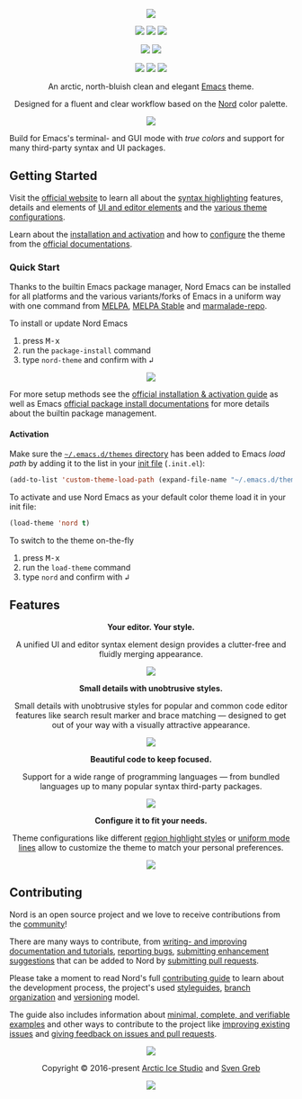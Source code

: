 <p align="center"><a href="https://www.nordtheme.com/ports/emacs" target="_blank"><img src="https://raw.githubusercontent.com/arcticicestudio/nord-docs/develop/assets/images/ports/emacs/repository-hero.svg?sanitize=true"/></a></p>

<p align="center"><a href="https://github.com/arcticicestudio/nord-emacs/releases/latest"><img src="https://img.shields.io/github/release/arcticicestudio/nord-emacs.svg?style=flat-square&label=Release&logo=github&logoColor=eceff4&colorA=4c566a&colorB=88c0d0"/></a> <a href="https://www.nordtheme.com/docs/ports/emacs"><img src="https://img.shields.io/github/release/arcticicestudio/nord-emacs.svg?style=flat-square&label=Docs&colorA=4c566a&colorB=88c0d0&logo=data%3Aimage%2Fsvg%2Bxml%3Bbase64%2CPHN2ZyB4bWxucz0iaHR0cDovL3d3dy53My5vcmcvMjAwMC9zdmciIHdpZHRoPSIxNiIgaGVpZ2h0PSIxNiI%2BCiAgICA8cGF0aCBmaWxsPSIjZDhkZWU5IiBkPSJNMTMuNzQ2IDIuODEzYS42Ny42NyAwIDAgMC0uNTU5LS4xMzNMOCAzLjg0OGwtNS4xODgtMS4xOGEuNjY5LjY2OSAwIDAgMC0uNTcuMTMzLjY3Ny42NzcgMCAwIDAtLjI0Mi41MzF2OC4xMzNjLS4wMDguMzIuMjEuNTk4LjUyLjY2OGw1LjMzMiAxLjE5OWguMjk2bDUuMzMyLTEuMmEuNjY4LjY2OCAwIDAgMCAuNTItLjY2N1YzLjMzMmEuNjU5LjY1OSAwIDAgMC0uMjU0LS41MnpNMy4zMzIgNC4xNjhsNCAuODk4djYuNzY2bC00LS44OTh6bTkuMzM2IDYuNzY2bC00IC44OThWNS4wNjZsNC0uODk4em0wIDAiLz4KPC9zdmc%2BCg%3D%3D"/></a> <a href="https://github.com/arcticicestudio/nord-emacs/blob/develop/CHANGELOG.md#050"><img src="https://img.shields.io/github/release/arcticicestudio/nord-emacs.svg?style=flat-square&label=Changelog&logo=github&logoColor=eceff4&colorA=4c566a&colorB=88c0d0"/></a></p>

<p align="center"><a href="https://github.com/arcticicestudio/styleguide-markdown/releases/latest" target="_blank"><img src="https://img.shields.io/github/release/arcticicestudio/styleguide-markdown.svg?style=flat-square&label=Markdown%20Style%20Guide&colorA=4c566a&colorB=88c0d0&logo=data%3Aimage%2Fsvg%2Bxml%3Bbase64%2CPHN2ZyB4bWxucz0iaHR0cDovL3d3dy53My5vcmcvMjAwMC9zdmciIHdpZHRoPSIzOSIgaGVpZ2h0PSIzOSIgdmlld0JveD0iMCAwIDM5IDM5Ij48cGF0aCBmaWxsPSJub25lIiBzdHJva2U9IiNEOERFRTkiIHN0cm9rZS13aWR0aD0iMyIgc3Ryb2tlLW1pdGVybGltaXQ9IjEwIiBkPSJNMS41IDEuNWgzNnYzNmgtMzZ6Ii8%2BPHBhdGggZmlsbD0iI0Q4REVFOSIgZD0iTTIwLjY4MyAyNS42NTVsNS44NzItMTMuNDhoLjU2Nmw1Ljg3MyAxMy40OGgtMS45OTZsLTQuMTU5LTEwLjA1Ni00LjE2MSAxMC4wNTZoLTEuOTk1em0tMi42OTYgMGwtMTMuNDgtNS44NzJ2LS41NjZsMTMuNDgtNS44NzJ2MS45OTVMNy45MzEgMTkuNWwxMC4wNTYgNC4xNnoiLz48L3N2Zz4%3D"/></a> <a href="https://github.com/arcticicestudio/styleguide-git/releases/latest" target="_blank"><img src="https://img.shields.io/github/release/arcticicestudio/styleguide-git.svg?style=flat-square&label=Git%20Style%20Guide&logoColor=eceff4&colorA=4c566a&colorB=88c0d0&logo=git"/></a></p>

<p align="center"><a href="https://www.gnu.org/savannah-checkouts/gnu/emacs/emacs.html#Releases" target="_blank"><img src="https://img.shields.io/static/v1.svg?style=flat-square&label=Emacs&message=24%2B&logo=spacemacs&logoColor=eceff4&colorA=4c566a&colorB=88c0d0"/></a> <a href="https://stable.melpa.org/#/nord-theme" target="_blank"><img src="https://stable.melpa.org/packages/nord-theme-badge.svg"/></a> <a href="https://melpa.org/#/nord-theme" target="_blank"><img src="https://melpa.org/packages/nord-theme-badge.svg?style=flat-square&label=Changelog"/></a></p>

<p align="center">An arctic, north-bluish clean and elegant <a href="https://www.gnu.org/software/emacs" target="_blank">Emacs</a> theme.</p>

<p align="center">Designed for a fluent and clear workflow based on the <a href="https://www.nordtheme.com">Nord</a> color palette.</p>

<p align="center"><a href="https://www.nordtheme.com/ports/emacs" target="_blank"><img src="https://raw.githubusercontent.com/arcticicestudio/nord-docs/develop/assets/images/ports/emacs/overview-go.png"/></a></p>

Build for Emacs's terminal- and GUI mode with _true colors_ and support for many third-party syntax and UI packages.

## Getting Started

Visit the [official website][nord-home] to learn all about the [syntax highlighting][nord-home#syntax] features, details and elements of [UI and editor elements][nord-home#editor-details] and the [various theme configurations][nord-home#configurations].

Learn about the [installation and activation][nord-docs-home-install] and how to [configure][nord-docs-home-config] the theme from the [official documentations][nord-docs-home].

### Quick Start

Thanks to the builtin Emacs package manager, Nord Emacs can be installed for all platforms and the various variants/forks of Emacs in a uniform way with one command from [MELPA][], [MELPA Stable][melpa-stable] and [marmalade-repo][marmelade].

To install or update Nord Emacs

1. press <kbd>M-x</kbd>
2. run the `package-install` command
3. type `nord-theme` and confirm with <kbd>↲</kbd>

<p align="center"><img src="https://raw.githubusercontent.com/arcticicestudio/nord-docs/develop/assets/images/ports/emacs/ui-installation-package-manager.png"/></p>

For more setup methods see the [official installation & activation guide][nord-docs-home-install] as well as Emacs [official package install documentations][emacs-docs-pack_inst] for more details about the builtin package management.

#### Activation

Make sure the [`~/.emacs.d/themes` directory][emacs-docs-custh] has been added to Emacs _load path_ by adding it to the list in your [init file][emacs-docs-initfile] (`.init.el`):

```lisp
(add-to-list 'custom-theme-load-path (expand-file-name "~/.emacs.d/themes/"))
```

To activate and use Nord Emacs as your default color theme load it in your init file:

```lisp
(load-theme 'nord t)
```

To switch to the theme on-the-fly

1. press <kbd>M-x</kbd>
2. run the `load-theme` command
3. type `nord` and confirm with <kbd>↲</kbd>

## Features

<p align="center"><strong>Your editor. Your style.</strong></p>
<p align="center">A unified UI and editor syntax element design provides a clutter-free and fluidly merging appearance.</p>
<p align="center"><img src="https://raw.githubusercontent.com/arcticicestudio/nord-docs/develop/assets/images/ports/emacs/overview-go-neotree.png"/></p>

<p align="center"><strong>Small details with unobtrusive styles.</strong></p>
<p align="center">Small details with unobtrusive styles for popular and common code editor features like search result marker and brace matching — designed to get out of your way with a visually attractive appearance.</p>
<p align="center"><img src="https://raw.githubusercontent.com/arcticicestudio/nord-docs/develop/assets/images/ports/emacs/editor-syntax-go-comments.png"/></p>

<p align="center"><strong>Beautiful code to keep focused.</strong></p>
<p align="center">Support for a wide range of programming languages — from bundled languages up to many popular syntax third-party packages.</p>
<p align="center"><img src="https://raw.githubusercontent.com/arcticicestudio/nord-docs/develop/assets/images/ports/emacs/editor-syntax-java-enum.png"/></p>

<p align="center"><strong>Configure it to fit your needs.</strong></p>
<p align="center">Theme configurations like different <a href="https://www.nordtheme.com/docs/ports/emacs/configurations#region-highlight-style" target="_blank">region highlight styles</a> or <a href="https://www.nordtheme.com/docs/ports/emacs/configurations#uniform-mode-lines" target="_blank">uniform mode lines</a> allow to customize the theme to match your personal preferences.</p>
<p align="center"><img src="https://raw.githubusercontent.com/arcticicestudio/nord-docs/develop/assets/images/ports/emacs/editor-syntax-java-enum.png"/></p>

## Contributing

Nord is an open source project and we love to receive contributions from the [community][nord-comm]!

There are many ways to contribute, from [writing- and improving documentation and tutorials][nord-contrib-guide-docs], [reporting bugs][nord-contrib-guide-bugs], [submitting enhancement suggestions][nord-contrib-guide-enhance] that can be added to Nord by [submitting pull requests][nord-contrib-guide-pr].

Please take a moment to read Nord's full [contributing guide][nord-contrib-guide] to learn about the development process, the project's used [styleguides][nord-contrib-guide-styles], [branch organization][nord-contrib-guide-branching] and [versioning][nord-contrib-guide-versioning] model.

The guide also includes information about [minimal, complete, and verifiable examples][nord-contrib-guide-mcve] and other ways to contribute to the project like [improving existing issues][nord-contrib-guide-impr-issues] and [giving feedback on issues and pull requests][nord-contrib-guide-feedback].

<p align="center"><img src="https://raw.githubusercontent.com/arcticicestudio/nord-docs/develop/assets/images/nord/repository-footer-separator.svg?sanitize=true" /></p>

<p align="center">Copyright &copy; 2016-present <a href="https://www.arcticicestudio.com" target="_blank">Arctic Ice Studio</a> and <a href="https://www.svengreb.de" target="_blank">Sven Greb</a></p>

<p align="center"><a href="https://github.com/arcticicestudio/nord-emacs/blob/develop/LICENSE.md"><img src="https://img.shields.io/static/v1.svg?style=flat-square&label=License&message=MIT&logoColor=eceff4&logo=github&colorA=4c566a&colorB=88c0d0"/></a></p>

[emacs-docs-custh]: https://www.gnu.org/software/emacs/manual/html_node/emacs/Custom-Themes.html
[emacs-docs-initfile]: https://www.gnu.org/software/emacs/manual/html_node/emacs/Init-File.html
[emacs-docs-pack_inst]: https://www.gnu.org/software/emacs/manual/html_node/emacs/Package-Installation.html#Package-Installation
[marmelade]: https://marmalade-repo.org
[melpa-stable]: https://stable.melpa.org
[melpa]: https://melpa.org
[nord-comm]: https://www.nordtheme.com/community
[nord-contrib-guide-branching]: https://github.com/arcticicestudio/nord/blob/develop/CONTRIBUTING.md#branch-organization
[nord-contrib-guide-bugs]: https://github.com/arcticicestudio/nord/blob/develop/CONTRIBUTING.md#bug-reports
[nord-contrib-guide-docs]: https://github.com/arcticicestudio/nord/blob/develop/CONTRIBUTING.md#documentations
[nord-contrib-guide-enhance]: https://github.com/arcticicestudio/nord/blob/develop/CONTRIBUTING.md#enhancement-suggestions
[nord-contrib-guide-feedback]: https://github.com/arcticicestudio/nord/blob/develop/CONTRIBUTING.md#give-feedback-on-issues-and-pull-requests
[nord-contrib-guide-impr-issues]: https://github.com/arcticicestudio/nord/blob/develop/CONTRIBUTING.md#improve-issues
[nord-contrib-guide-mcve]: https://github.com/arcticicestudio/nord/blob/develop/CONTRIBUTING.md#mcve
[nord-contrib-guide-pr]: https://github.com/arcticicestudio/nord/blob/develop/CONTRIBUTING.md#pull-requests
[nord-contrib-guide-styles]: https://github.com/arcticicestudio/nord/blob/develop/CONTRIBUTING.md#styleguides
[nord-contrib-guide-versioning]: https://github.com/arcticicestudio/nord/blob/develop/CONTRIBUTING.md#versioning
[nord-contrib-guide]: https://github.com/arcticicestudio/nord/blob/develop/CONTRIBUTING.md
[nord-docs-home-config]: https://www.nordtheme.com/docs/ports/emacs/configuration
[nord-docs-home-install]: https://www.nordtheme.com/docs/ports/emacs/installation
[nord-docs-home]: https://www.nordtheme.com/docs/ports/emacs
[nord-home]: https://www.nordtheme.com/ports/emacs
[nord-home#configurations]: https://www.nordtheme.com/ports/emacs#configurations
[nord-home#editor-details]: https://www.nordtheme.com/ports/emacs#editor-details
[nord-home#syntax]: https://www.nordtheme.com/ports/emacs#syntax
